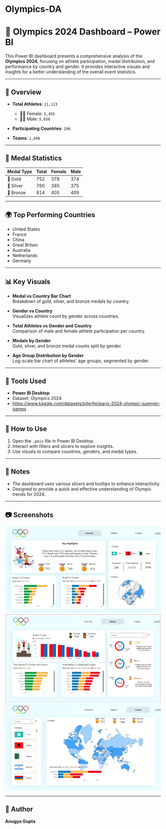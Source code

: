 # Olympics-DA
# 🏅 Olympics 2024 Dashboard – Power BI

This Power BI dashboard presents a comprehensive analysis of the **Olympics 2024**, focusing on athlete participation, medal distribution, and performance by country and gender. It provides interactive visuals and insights for a better understanding of the overall event statistics.

---

## 📌 Overview

- **Total Athletes**: `11,113`
  - 👩‍🦰 Female: `5,455`
  - 👨‍🦱 Male: `5,658`

- **Participating Countries**: `206`
- **Teams**: `1,698`

---

## 🥇 Medal Statistics

| Medal Type | Total | Female | Male |
|------------|-------|--------|------|
| 🥇 Gold     | 752   | 378    | 374  |
| 🥈 Silver   | 760   | 385    | 375  |
| 🥉 Bronze   | 814   | 405    | 409  |

---

## 🌍 Top Performing Countries

- United States
- France
- China
- Great Britain
- Australia
- Netherlands
- Germany

---

## 📊 Key Visuals

- **Medal vs Country Bar Chart**  
  Breakdown of gold, silver, and bronze medals by country.

- **Gender vs Country**  
  Visualizes athlete count by gender across countries.

- **Total Athletes vs Gender and Country**  
  Comparison of male and female athlete participation per country.

- **Medals by Gender**  
  Gold, silver, and bronze medal counts split by gender.

- **Age Group Distribution by Gender**  
  Log-scale bar chart of athletes' age groups, segmented by gender.

---

## 📎 Tools Used

- **Power BI Desktop**
- Dataset: Olympics 2024
- https://www.kaggle.com/datasets/piterfm/paris-2024-olympic-summer-games

---

## 📁 How to Use

1. Open the `.pbix` file in Power BI Desktop.
2. Interact with filters and slicers to explore insights.
3. Use visuals to compare countries, genders, and medal types.

---

## 📌 Notes

- The dashboard uses various slicers and tooltips to enhance interactivity.
- Designed to provide a quick and effective understanding of Olympic trends for 2024.

---

## 📷 Screenshots
![Olympics Dashboard](img1.png)
![Olympics Dashboard](img2.png)
![Olympics Dashboard](img3.png)

---

## 🔗 Author

**Anugya Gupta**
